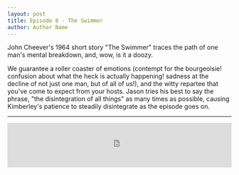 ```yaml
---
layout: post
title: Episode 8 - The Swimmer
author: Author Name
---
```


John Cheever's 1964 short story "The Swimmer" traces the path of one man's mental breakdown, and, wow, is it a doozy. 

We guarantee a roller coaster of emotions (contempt for the bourgeoisie! confusion about what the heck is actually happening! sadness at the decline of not just one man, but of all of us!), and the witty repartee that you've come to expect from your hosts. Jason tries his best to say the phrase, "the disintegration of all things" as many times as possible, causing Kimberley's patience to steadily disintegrate as the episode goes on. 

----- 

<iframe src="https://www.podbean.com/media/player/e7exm-6ca493?from=yiiadmin&skin=1&btn-skin=103&share=1&fonts=Helvetica&auto=0&download=0&rtl=0" scrolling="no" data-name="pb-iframe-player" frameborder="0" width="100%" height="100"></iframe>
